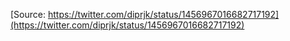 [Source: https://twitter.com/diprjk/status/1456967016682717192](https://twitter.com/diprjk/status/1456967016682717192)